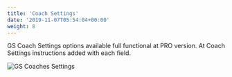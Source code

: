 ```yaml
---
title: 'Coach Settings'
date: '2019-11-07T05:54:04+00:00'
weight: 8
---
```


GS Coach Settings options available full functional at PRO version. At Coach Settings instructions added with each field.

 ![GS Coaches Settings](../images/GS_Coaches_Settings.png "GS Coaches Settings") 